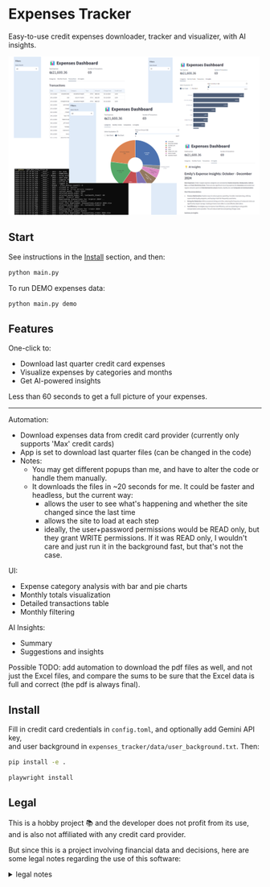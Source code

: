 # Expenses Tracker

Easy-to-use credit expenses downloader, tracker and visualizer, with AI insights.

<img src="app.png" width=500>


## Start

See instructions in the [Install](#install) section, and then:

```bash
python main.py
```

To run DEMO expenses data:

```bash
python main.py demo
```



## Features

One-click to: 
- Download last quarter credit card expenses
- Visualize expenses by categories and months
- Get AI-powered insights

Less than 60 seconds to get a full picture of your expenses.

---

Automation:
- Download expenses data from credit card provider (currently only supports 'Max' credit cards)
- App is set to download last quarter files (can be changed in the code)
- Notes: 
  - You may get different popups than me, and have to alter the code or handle them manually.
  - It downloads the files in ~20 seconds for me. It could be faster and headless, but the current way: 
      - allows the user to see what's happening and whether the site changed since the last time 
      - allows the site to load at each step
      - ideally, the user+password permissions would be READ only, but they grant WRITE permissions. If it was READ only, I wouldn't care and just run it in the background fast, but that's not the case. 

UI:
- Expense category analysis with bar and pie charts
- Monthly totals visualization
- Detailed transactions table
- Monthly filtering

AI Insights:
- Summary
- Suggestions and insights


Possible TODO: add automation to download the pdf files as well, and not just the Excel files, and compare the sums to be sure that the Excel data is full and correct (the pdf is always final).  

## Install

Fill in credit card credentials in `config.toml`, and optionally add Gemini API key,  
and user background in `expenses_tracker/data/user_background.txt`.
Then:

```bash
pip install -e .
```

```bash
playwright install
```

## Legal

This is a hobby project 📚 and the developer does not profit from its use, and is also not affiliated with any credit card provider.

But since this is a project involving financial data and decisions, 
here are some legal notes regarding the use of this software:

<details>
<summary> 
legal notes
</summary>
The developer is not affiliated with any credit card provider, and does not guarantee the accuracy of the data downloaded from the credit card provider. The user is responsible for verifying the data. 

The developer is not affiliated with any AI service suggested in the app and does not guarantee the accuracy of the AI insights.

It is the user's responsibility to keep credentials and data secure on his or her machine only. It is the user's responsibility not to share credentials with anyone, including AI services.

The user may choose to only use the app for visualization and for downloading expenses data automatically, without sharing it with AI services. This way the user can keep his or her data on his or her machine only.

This software is provided as is, without any warranty. The developer is not responsible for any data leaks if the user chooses to share his or her data with AI services. The developer is not a financial advisor, and only the user is responsible for his financial decisions. The developer is not responsible for any kind of damages due to misuse of this software.
</details>

<br/><br/>